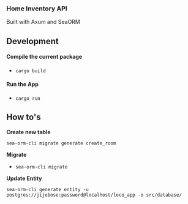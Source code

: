 ### Home Inventory API
Built with Axum and SeaORM

## Development

#### Compile the current package
- ``cargo build``

#### Run the App

- ``cargo run``



## How to's

**Create new table**

``sea-orm-cli migrate generate create_room``

**Migrate**

- ``sea-orm-cli migrate``

**Update Entity**

``sea-orm-cli generate entity -u postgres://jijobose:password@localhost/loco_app -o src/database/``
